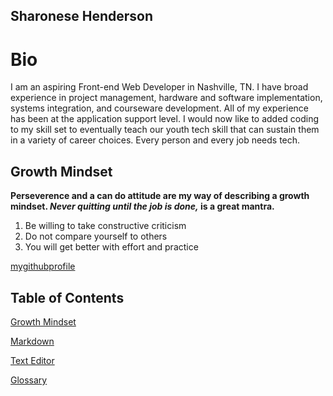## Sharonese Henderson

# Bio

I am an aspiring Front-end Web Developer in Nashville, TN. I have broad experience in project management, hardware and software implementation, systems integration, and courseware development. All of my experience has been at the application support level. I would now like to added coding to my skill set to eventually teach our youth tech skill that can sustain them in a variety of career choices. Every person and every job needs tech.


## Growth Mindset

**Perseverence and a can do attitude are my way of describing a growth mindset. _Never quitting until the job is done,_ is a great mantra.**

1. Be willing to take constructive criticism
2. Do not compare yourself to others
3. You will get better with effort and practice

[mygithubprofile](https://github.com/sahenderson101)

## Table of Contents
[Growth Mindset](mindset.md)

[Markdown](Markdown.md)

[Text Editor](text-editor.md)

[Glossary](Glossary.md)
